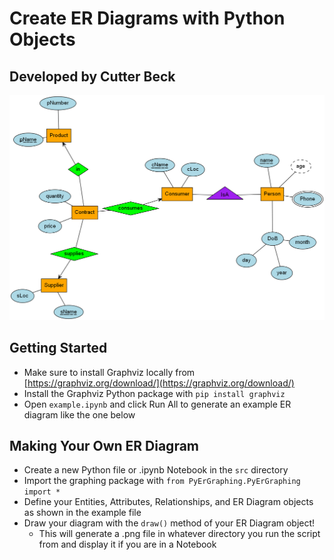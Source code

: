 # Create ER Diagrams with Python Objects
## Developed by Cutter Beck

![Example ER Diagram](example_diagram1.jpg)

## Getting Started
- Make sure to install Graphviz locally from [https://graphviz.org/download/](https://graphviz.org/download/)
- Install the Graphviz Python package with `pip install graphviz`
- Open `example.ipynb` and click Run All to generate an example ER diagram like the one below

## Making Your Own ER Diagram
- Create a new Python file or .ipynb Notebook in the `src` directory
- Import the graphing package with `from PyErGraphing.PyErGraphing import *`
- Define your Entities, Attributes, Relationships, and ER Diagram objects as shown in the example file
- Draw your diagram with the `draw()` method of your ER Diagram object!
    - This will generate a .png file in whatever directory you run the script from and display it if you are in a Notebook